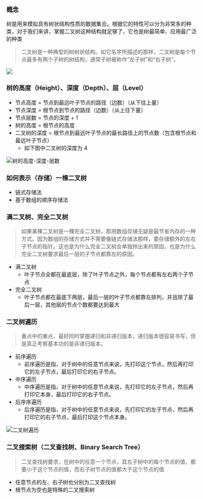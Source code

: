 ### 概念

树是用来模拟具有树状结构性质的数据集合。根据它的特性可以分为非常多的种类，对于我们来讲，掌握二叉树这种结构就足够了，它也是树最简单、应用最广泛的种类

> 二叉树是一种典型的树树状结构。如它名字所描述的那样，二叉树是每个节点最多有两个子树的树结构，通常子树被称作“左子树”和“右子树”。

![](https://i.loli.net/2019/08/18/3HdPxIMFOQv9yEz.jpg)

### 树的高度（Height）、深度（Depth）、层（Level）

- 节点高度 = 节点到最远叶子节点的路径（边数）（从下往上量）
- 节点深度 = 根节点到节点的路径（边数）（从上往下量）
- 节点层数 = 节点的深度 + 1
- 树的高度 = 根节点的高度
- 二叉树的深度 = 根节点到最远叶子节点的最长路径上的节点数（包含根节点和最远叶子节点）
  - 如下图中二叉树的深度为 4

<img :src="withBase('/树的高度-深度-层数.png')" alt="树的高度-深度-层数" />

### 如何表示（存储）一棵二叉树

- 链式存储法
- 基于数组的顺序存储法

### 满二叉树、完全二叉树

> 如果某棵二叉树是一棵完全二叉树，那用数组存储无疑是最节省内存的一种方式。因为数组的存储方式并不需要像链式存储法那样，要存储额外的左右子节点的指针。这也是为什么完全二叉树会单独拎出来的原因，也是为什么完全二叉树要求最后一层的子节点都靠左的原因。

- 满二叉树
  - 叶子节点全都在最底层，除了叶子节点之外，每个节点都有左右两个子节点
- 完全二叉树
  - 叶子节点都在最底下两层，最后一层的叶子节点都靠左排列，并且除了最后一层，其他层的节点个数都要达到最大

### 二叉树遍历

> 重点中的重点，最好同时掌握递归和非递归版本，递归版本很容易书写，但是真正考察基本功的是非递归版本。

- 前序遍历
  - 前序遍历是指，对于树中的任意节点来说，先打印这个节点，然后再打印它的左子节点，最后打印它的右子节点。
- 中序遍历
  - 中序遍历是指，对于树中的任意节点来说，先打印它的左子节点，然后再打印它本身，最后打印它的右子节点。
- 后序序遍历
  - 后序遍历是指，对于树中的任意节点来说，先打印它的左子节点，然后再打印它的右子节点，最后打印这个节点本身。

<img :src="withBase('/二叉树遍历.png')" alt="二叉树遍历" />

### 二叉搜索树（二叉查找树、Binary Search Tree）

> 二叉查找树要求，在树中的任意一个节点，其左子树中的每个节点的值，都要小于这个节点的值，而右子树节点的值都大于这个节点的值

- 任意节点的左、右子树也分别为二叉查找树
- 根节点为空也是特殊的二叉搜索树

<script setup>
import { withBase } from 'vitepress'
</script>
